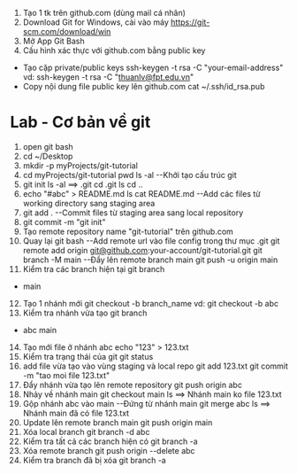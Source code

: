 1. Tạo 1 tk trên github.com (dùng mail cá nhân)
2. Download Git for Windows, cài vào máy
https://git-scm.com/download/win
3. Mở App Git Bash
4. Cấu hình xác thực với github.com bằng public key
- Tạo cặp private/public keys
ssh-keygen -t rsa -C "your-email-address"
vd:
ssh-keygen -t rsa -C "thuanlv@fpt.edu.vn"
- Copy nội dung file public key lên github.com
cat ~/.ssh/id_rsa.pub

Lab - Cơ bản về git
=======================
1. open git bash
2. cd ~/Desktop
3. mkdir -p myProjects/git-tutorial
4. cd myProjects/git-tutorial
pwd
ls -al
--Khởi tạo cấu trúc git
5. git init
ls -al
==> .git
cd .git
ls
cd ..
6. echo "#abc" > README.md
ls
cat README.md
--Add các files từ working directory
 sang staging area
7. git add .
--Commit files từ staging area sang local repository
8. git commit -m "git init"
9. Tạo remote repository name "git-tutorial"
trên github.com
10. Quay lại git bash
--Add remote url vào file config trong thư mục .git
git remote add origin git@github.com:your-account/git-tutorial.git
git branch -M main
--Đẩy lên remote branch main
git push -u origin main
11. Kiểm tra các branch hiện tại
git branch
* main
12. Tạo 1 nhánh mới
git checkout -b branch_name
vd:
git checkout -b abc
13. Kiểm tra nhánh vừa tạo
git branch
* abc
main
14. Tạo mới file ở nhánh abc
echo "123" > 123.txt
15. Kiểm tra trạng thái của git
git status
16. add file vừa tạo vào vùng staging và local repo
git add 123.txt
git commit -m "tao moi file 123.txt"
17. Đẩy nhánh vừa tạo lên remote repository
git push origin abc
18. Nhảy về nhánh main
git checkout main
ls 
==> Nhánh main ko file 123.txt
19. Gộp nhánh abc vào main
--Đứng từ nhánh main
git merge abc
ls
==> Nhánh main đã có file 123.txt
20. Update lên remote branch main
git push origin main
21. Xóa local branch
git branch -d abc
22. Kiểm tra tất cả các branch hiện có
git branch -a
22. Xóa remote branch
git push origin --delete abc
23. Kiểm tra branch đã bị xóa
git branch -a
